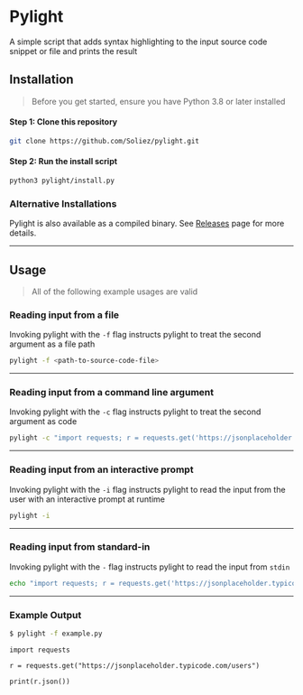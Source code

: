 # Pylight
A simple script that adds syntax highlighting to the input source code snippet or file and prints the result

## Installation
> Before you get started, ensure you have Python 3.8 or later installed

#### **Step 1:** Clone this repository
```bash
git clone https://github.com/Soliez/pylight.git
```

#### **Step 2:** Run the install script
```bash
python3 pylight/install.py
```

### Alternative Installations

Pylight is also available as a compiled binary. See [Releases](https://github.com/Soliez/pylight/releases) page for more details.

---

## Usage

> All of the following example usages are valid


### Reading input from a file

Invoking pylight with the `-f` flag instructs pylight to treat the second argument as a file path

```bash
pylight -f <path-to-source-code-file>
```

---

### Reading input from a command line argument

Invoking pylight with the `-c` flag instructs pylight to treat the second argument as code

```bash
pylight -c "import requests; r = requests.get('https://jsonplaceholder.typicode.com/users'); print(r.json())"
```

--- 

### Reading input from an interactive prompt

Invoking pylight with the `-i` flag instructs pylight to read the input from the user with an interactive prompt at runtime

```bash
pylight -i
```
---

### Reading input from standard-in

Invoking pylight with the `-` flag instructs pylight to read the input from `stdin`

```bash
echo "import requests; r = requests.get('https://jsonplaceholder.typicode.com/users'); print(r.json())" | pylight -
```
---

### Example Output

```bash
$ pylight -f example.py
```
```python3
import requests

r = requests.get("https://jsonplaceholder.typicode.com/users")

print(r.json())
```
